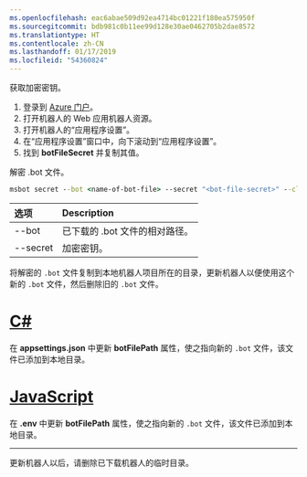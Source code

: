 ```yaml
---
ms.openlocfilehash: eac6abae509d92ea4714bc01221f180ea575950f
ms.sourcegitcommit: bdb981c0b11ee99d128e30ae0462705b2dae8572
ms.translationtype: HT
ms.contentlocale: zh-CN
ms.lasthandoff: 01/17/2019
ms.locfileid: "54360824"
---
```

获取加密密钥。

1. 登录到 [Azure 门户](http://portal.azure.com/)。
1. 打开机器人的 Web 应用机器人资源。
1. 打开机器人的“应用程序设置”。
1. 在“应用程序设置”窗口中，向下滚动到“应用程序设置”。
1. 找到 **botFileSecret** 并复制其值。

解密 .bot 文件。

```cmd
msbot secret --bot <name-of-bot-file> --secret "<bot-file-secret>" --clear
```

| 选项 | Description |
|:---|:---|
| --bot | 已下载的 .bot 文件的相对路径。 |
| --secret | 加密密钥。 |

将解密的 `.bot` 文件复制到本地机器人项目所在的目录，更新机器人以便使用这个新的 `.bot` 文件，然后删除旧的 `.bot` 文件。

# <a name="ctabcsharp"></a>[C#](#tab/csharp)

在 **appsettings.json** 中更新 **botFilePath** 属性，使之指向新的 `.bot` 文件，该文件已添加到本地目录。

# <a name="javascripttabjavascript"></a>[JavaScript](#tab/javascript)

在 **.env** 中更新 **botFilePath** 属性，使之指向新的 `.bot` 文件，该文件已添加到本地目录。

---

更新机器人以后，请删除已下载机器人的临时目录。